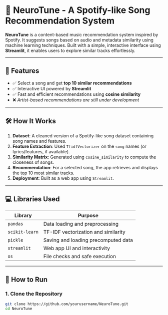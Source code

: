 


# 🎵 NeuroTune - A Spotify-like Song Recommendation System

**NeuroTune** is a content-based music recommendation system inspired by Spotify. It suggests songs based on audio and metadata similarity using machine learning techniques. Built with a simple, interactive interface using **Streamlit**, it enables users to explore similar tracks effortlessly.

---

## 📌 Features

- ✅ Select a song and get **top 10 similar recommendations**
- ✅ Interactive UI powered by **Streamlit**
- ✅ Fast and efficient recommendations using **cosine similarity**
- ❌ *Artist-based recommendations are still under development*

---

## 🛠️ How It Works

1. **Dataset**: A cleaned version of a Spotify-like song dataset containing song names and features.
2. **Feature Extraction**: Used `TfidfVectorizer` on the `song` names (or lyrics/features, if available).
3. **Similarity Matrix**: Generated using `cosine_similarity` to compute the closeness of songs.
4. **Recommendation**: For a selected song, the app retrieves and displays the top 10 most similar tracks.
5. **Deployment**: Built as a web app using `Streamlit`.

---

## 💻 Libraries Used

| Library           | Purpose                              |
|------------------|--------------------------------------|
| `pandas`         | Data loading and preprocessing       |
| `scikit-learn`   | TF-IDF vectorization and similarity  |
| `pickle`         | Saving and loading precomputed data  |
| `streamlit`      | Web app UI and interactivity         |
| `os`             | File checks and safe execution       |

---

## 🚀 How to Run

### 1. Clone the Repository
```bash
git clone https://github.com/yourusername/NeuroTune.git
cd NeuroTune
